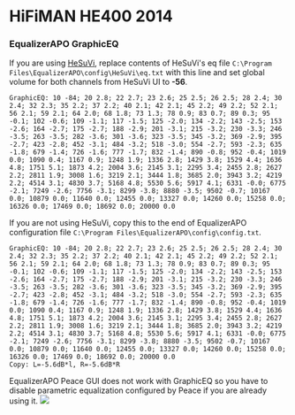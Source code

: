 # HiFiMAN HE400 2014
### EqualizerAPO GraphicEQ
If you are using [HeSuVi](https://sourceforge.net/projects/hesuvi/), replace contents of HeSuVi's eq file `C:\Program Files\EqualizerAPO\config\HeSuVi\eq.txt` with this line and set global volume for both channels from HeSuVi UI to **-56**.
```
GraphicEQ: 10 -84; 20 2.8; 22 2.7; 23 2.6; 25 2.5; 26 2.5; 28 2.4; 30 2.4; 32 2.3; 35 2.2; 37 2.2; 40 2.1; 42 2.1; 45 2.2; 49 2.2; 52 2.1; 56 2.1; 59 2.1; 64 2.0; 68 1.8; 73 1.3; 78 0.9; 83 0.7; 89 0.3; 95 -0.1; 102 -0.6; 109 -1.1; 117 -1.5; 125 -2.0; 134 -2.2; 143 -2.5; 153 -2.6; 164 -2.7; 175 -2.7; 188 -2.9; 201 -3.1; 215 -3.2; 230 -3.3; 246 -3.5; 263 -3.5; 282 -3.6; 301 -3.6; 323 -3.5; 345 -3.2; 369 -2.9; 395 -2.7; 423 -2.8; 452 -3.1; 484 -3.2; 518 -3.0; 554 -2.7; 593 -2.3; 635 -1.8; 679 -1.4; 726 -1.6; 777 -1.7; 832 -1.4; 890 -0.8; 952 -0.4; 1019 0.0; 1090 0.4; 1167 0.9; 1248 1.9; 1336 2.8; 1429 3.8; 1529 4.4; 1636 4.8; 1751 5.1; 1873 4.2; 2004 3.6; 2145 3.1; 2295 3.4; 2455 2.8; 2627 2.2; 2811 1.9; 3008 1.6; 3219 2.1; 3444 1.8; 3685 2.0; 3943 3.2; 4219 2.2; 4514 3.1; 4830 3.7; 5168 4.8; 5530 5.6; 5917 4.1; 6331 -0.0; 6775 -2.1; 7249 -2.6; 7756 -3.1; 8299 -3.8; 8880 -3.5; 9502 -0.7; 10167 0.0; 10879 0.0; 11640 0.0; 12455 0.0; 13327 0.0; 14260 0.0; 15258 0.0; 16326 0.0; 17469 0.0; 18692 0.0; 20000 0.0
```
If you are not using HeSuVi, copy this to the end of EqualizerAPO configuration file `C:\Program Files\EqualizerAPO\config\config.txt`.
```
GraphicEQ: 10 -84; 20 2.8; 22 2.7; 23 2.6; 25 2.5; 26 2.5; 28 2.4; 30 2.4; 32 2.3; 35 2.2; 37 2.2; 40 2.1; 42 2.1; 45 2.2; 49 2.2; 52 2.1; 56 2.1; 59 2.1; 64 2.0; 68 1.8; 73 1.3; 78 0.9; 83 0.7; 89 0.3; 95 -0.1; 102 -0.6; 109 -1.1; 117 -1.5; 125 -2.0; 134 -2.2; 143 -2.5; 153 -2.6; 164 -2.7; 175 -2.7; 188 -2.9; 201 -3.1; 215 -3.2; 230 -3.3; 246 -3.5; 263 -3.5; 282 -3.6; 301 -3.6; 323 -3.5; 345 -3.2; 369 -2.9; 395 -2.7; 423 -2.8; 452 -3.1; 484 -3.2; 518 -3.0; 554 -2.7; 593 -2.3; 635 -1.8; 679 -1.4; 726 -1.6; 777 -1.7; 832 -1.4; 890 -0.8; 952 -0.4; 1019 0.0; 1090 0.4; 1167 0.9; 1248 1.9; 1336 2.8; 1429 3.8; 1529 4.4; 1636 4.8; 1751 5.1; 1873 4.2; 2004 3.6; 2145 3.1; 2295 3.4; 2455 2.8; 2627 2.2; 2811 1.9; 3008 1.6; 3219 2.1; 3444 1.8; 3685 2.0; 3943 3.2; 4219 2.2; 4514 3.1; 4830 3.7; 5168 4.8; 5530 5.6; 5917 4.1; 6331 -0.0; 6775 -2.1; 7249 -2.6; 7756 -3.1; 8299 -3.8; 8880 -3.5; 9502 -0.7; 10167 0.0; 10879 0.0; 11640 0.0; 12455 0.0; 13327 0.0; 14260 0.0; 15258 0.0; 16326 0.0; 17469 0.0; 18692 0.0; 20000 0.0
Copy: L=-5.6dB*l, R=-5.6dB*R
```
EqualizerAPO Peace GUI does not work with GraphicEQ so you have to disable parametric equalization configured by Peace if you are already using it.
![](https://raw.githubusercontent.com/jaakkopasanen/AutoEq/master/results/Headphone.com/innerfidelity/onear/HiFiMAN%20HE400%202014/HiFiMAN%20HE400%202014.png)

